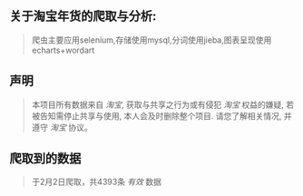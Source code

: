 ## 关于淘宝年货的爬取与分析:
> 爬虫主要应用selenium,存储使用mysql,分词使用jieba,图表呈现使用echarts+wordart

## 声明
>本项目所有数据来自 *淘宝*, 获取与共享之行为或有侵犯 *淘宝* 权益的嫌疑, 若被告知需停止共享与使用, 本人会及时删除整个项目. 请您了解相关情况, 并遵守 *淘宝* 协议。

## 爬取到的数据
>于2月2日爬取，共4393条 *有效* 数据

